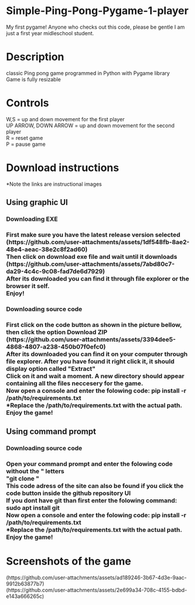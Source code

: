 # Simple-Ping-Pong-Pygame-1-player
My first pygame! Anyone who checks out this code, please be gentle I am just a first year midleschool student. <br>
<h1>Description</h1>
classic Ping pong game programmed in Python with Pygame library<br>
Game is fully resizable<br>
<h1>Controls</h1>
W,S = up and down movement for the first player <br>
UP ARROW, DOWN ARROW = up and down movement for the second player <br>
R = reset game <br>
P = pause game <br>
<h1>Download instructions</h1>
*Note the links are instructional images <br>
<h2>Using graphic UI</h2>
<h3>Downloading EXE <h3>
First make sure you have the latest release version selected <br>
(https://github.com/user-attachments/assets/1df548fb-8ae2-48e4-aeac-38e2c8f2ad60)<br>
Then click on download exe file and wait until it downloads <br>
(https://github.com/user-attachments/assets/7abd80c7-da29-4c4c-9c08-fad7de6d7929)<br>
After its downloaded you can find it through file explorer or the browser it self. <br>
Enjoy!<br>
<h3>Downloading source code <h3>
First click on the code button as shown in the picture bellow, then click the option Download ZIP <br>
(https://github.com/user-attachments/assets/3394dee5-4868-4807-a238-450b07f0efc0)<br>
After its downloaded you can find it on your computer through file explorer. After you have found it right click it, it should display option called "Extract" <br>
Click on it and wait a moment. A new directory should appear containing all the files neccesery for the game.<br>
Now open a console and enter the folowing code: pip install -r /path/to/requirements.txt <br>
*Replace the /path/to/requirements.txt with the actual path. <br>
Enjoy the game! <br>
<h2>Using command prompt</h2>
<h3>Downloading source code <h3>
Open your command prompt and enter the folowing code without the " letters <br>
"git clone " <br>
This code adress of the site can also be found if you click the code button inside the github repository UI <br>
If you dont have git than first enter the folowing command: sudo apt install git <br>
Now open a console and enter the folowing code: pip install -r /path/to/requirements.txt <br>
*Replace the /path/to/requirements.txt with the actual path. <br>
Enjoy the game! <br>
<h1>Screenshots of the game</h1>
(https://github.com/user-attachments/assets/ad189246-3b67-4d3e-9aac-9912b63877b7)<br>
(https://github.com/user-attachments/assets/2e699a34-708c-4155-bdbd-e143a666265c)

